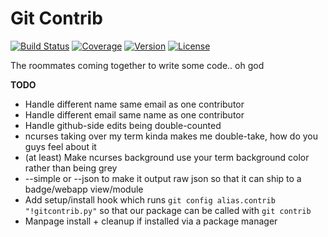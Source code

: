 Git Contrib
===========

[![Build Status](https://img.shields.io/travis/nickfrostatx/gitcontrib.svg)](https://travis-ci.org/nickfrostatx/gitcontrib)
[![Coverage](https://img.shields.io/coveralls/nickfrostatx/gitcontrib.svg)](https://coveralls.io/github/nickfrostatx/gitcontrib)
[![Version](https://img.shields.io/pypi/v/gitcontrib.svg)](https://pypi.python.org/pypi/gitcontrib)
[![License](https://img.shields.io/pypi/l/gitcontrib.svg)](https://raw.githubusercontent.com/nickfrostatx/gitcontrib/master/LICENSE)

The roommates coming together to write some code.. oh god

**TODO**
* Handle different name same email as one contributor
* Handle different email same name as one contributor
* Handle github-side edits being double-counted
* ncurses taking over my term kinda makes me double-take, how do you guys feel about it
* (at least) Make ncurses background use your term background color rather than being grey
* --simple or --json to make it output raw json so that it can ship to a badge/webapp view/module
* Add setup/install hook which runs `git config alias.contrib "!gitcontrib.py"` so that our package can be called with `git contrib`
* Manpage install + cleanup if installed via a package manager
